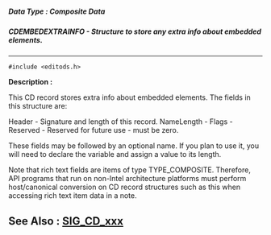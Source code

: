 ##### Data Type : Composite Data
##### CDEMBEDEXTRAINFO - Structure to store any extra info about embedded elements.
---
```
#include <editods.h>
```
**Description :**

This CD record stores extra info about embedded elements.  The fields in this 
structure are:

Header - Signature and length of this record.
NameLength - 
Flags - 
Reserved - Reserved for future use - must be zero.  

These fields may be followed by an optional name. If you plan to use it, you 
will need to declare the variable and assign a value to its length.

Note that rich text fields are items of type TYPE_COMPOSITE.  Therefore, API 
programs that run on non-Intel architecture platforms must perform 
host/canonical conversion on CD record structures such as this when accessing 
rich text item data in a note.

**See Also :**
[SIG_CD_xxx](/reference/Symb/SIG_CD_xxx)
---
